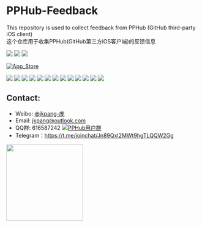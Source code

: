 # PPHub-Feedback
This repository is used to collect feedback from PPHub (GitHub third-party iOS client)   
这个仓库用于收集PPHub(GitHub第三方iOS客户端)的反馈信息

![](https://img.shields.io/itunes/v/1314212521.svg) ![](https://img.shields.io/badge/platform-iOS10+-orange.svg) [![](https://img.shields.io/badge/weibo-jkpang--%E5%BA%9E-red.svg)](http://weibo.com/jkpang)

[![App_Store](https://github.com/jkpang/PPHub-Feedback/blob/master/Resource/Download_on_the_App_Store_135x40.svg)](https://itunes.apple.com/cn/app/PPHub%20For%20GitHub/id1314212521?mt=8)

[![](PPHub-Feedback/Resource/iPhonex_s1.png)](PPHub-Feedback/Resource/iPhonex_b1.png)
[![](https://github.com/jkpang/PPHub-Feedback/blob/master/Resource/iPhonex_s1.png)](https://github.com/jkpang/PPHub-Feedback/blob/master/Resource/iPhonex_b1.png)
[![](https://github.com/jkpang/PPHub-Feedback/blob/master/Resource/iPhonex_s2.png)](https://github.com/jkpang/PPHub-Feedback/blob/master/Resource/iPhonex_b2.png)
[![](https://github.com/jkpang/PPHub-Feedback/blob/master/Resource/iPhonex_s3.png)](https://github.com/jkpang/PPHub-Feedback/blob/master/Resource/iPhonex_b3.png)
[![](https://github.com/jkpang/PPHub-Feedback/blob/master/Resource/iPhonex_s4.png)](https://github.com/jkpang/PPHub-Feedback/blob/master/Resource/iPhonex_b4.png)
[![](https://github.com/jkpang/PPHub-Feedback/blob/master/Resource/iPhonex_s5.png)](https://github.com/jkpang/PPHub-Feedback/blob/master/Resource/iPhonex_b5.png)
[![](https://github.com/jkpang/PPHub-Feedback/blob/master/Resource/iPhonex_s6.png)](https://github.com/jkpang/PPHub-Feedback/blob/master/Resource/iPhonex_b6.png)
[![](https://github.com/jkpang/PPHub-Feedback/blob/master/Resource/iPhonex_s7.png)](https://github.com/jkpang/PPHub-Feedback/blob/master/Resource/iPhonex_b7.png)
[![](https://github.com/jkpang/PPHub-Feedback/blob/master/Resource/iPhonex_s8.png)](https://github.com/jkpang/PPHub-Feedback/blob/master/Resource/iPhonex_b8.png)
[![](https://github.com/jkpang/PPHub-Feedback/blob/master/Resource/iPhonex_s9.png)](https://github.com/jkpang/PPHub-Feedback/blob/master/Resource/iPhonex_b9.png)
[![](https://github.com/jkpang/PPHub-Feedback/blob/master/Resource/iPhonex_s10.png)](https://github.com/jkpang/PPHub-Feedback/blob/master/Resource/iPhonex_b10.png)
[![](https://github.com/jkpang/PPHub-Feedback/blob/master/Resource/iPhonex_s11.png)](https://github.com/jkpang/PPHub-Feedback/blob/master/Resource/iPhonex_b11.png)
[![](https://github.com/jkpang/PPHub-Feedback/blob/master/Resource/iPhonex_s12.png)](https://github.com/jkpang/PPHub-Feedback/blob/master/Resource/iPhonex_b12.png)

## Contact:
* Weibo: [@jkpang-庞](http://weibo.com/jkpang)
* Email: jkpang@outlook.com
* QQ群:   616587242 <a target="_blank" href="//shang.qq.com/wpa/qunwpa?idkey=09ad66f2a7ede31f3867b7dd39fde2ca80ae6c1269ab1841e79ed72812850cf3"><img border="0" src="//pub.idqqimg.com/wpa/images/group.png" alt="PPHub用户群" title="PPHub用户群"></a>
* Telegram：https://t.me/joinchat/Jn89QxI2MWt9hgTLQQW2Gg

<img src="https://github.com/jkpang/PPHub-Feedback/blob/master/Resource/pphub_qq_group.jpg" width = "200" align=left />


